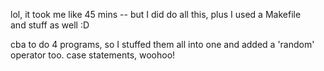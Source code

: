 lol, it took me like 45 mins -- but I did do all this, plus I used a Makefile   
and stuff as well :D                                                            
                                                                               
cba to do 4 programs, so I stuffed them all into one and added a 'random'       
operator too. case statements, woohoo!
